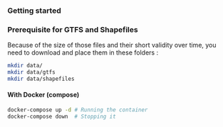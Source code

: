 ### Getting started
### Prerequisite for GTFS and Shapefiles

Because of the size of those files and their short validity over time, you need to download and place them in these folders :

```bash
mkdir data/
mkdir data/gtfs
mkdir data/shapefiles
```


#### With Docker (compose)
```bash
docker-compose up -d # Running the container 
docker-compose down  # Stopping it
```
